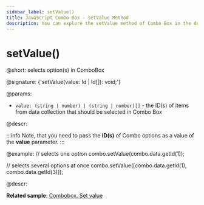 ```yaml
---
sidebar_label: setValue()
title: JavaScript Combo Box - setValue Method 
description: You can explore the setValue method of Combo Box in the documentation of the DHTMLX JavaScript UI library. Browse developer guides and API reference, try out code examples and live demos, and download a free 30-day evaluation version of DHTMLX Suite.
---
```


# setValue()

@short: selects option(s) in ComboBox

@signature: {'setValue(value: Id | Id[]): void;'}

@params:
- `value: (string | number) | (string | number)[]` - the ID(s) of items from data collection that should be selected in Combo Box

@descr:

:::info
Note, that you need to pass the **ID(s)** of Combo options as a value of the **value** parameter.
:::

@example:
// selects one option
combo.setValue(combo.data.getId(1));
 
// selects several options at once
combo.setValue([combo.data.getId(1), combo.data.getId(3)]);

@descr:

**Related sample**: [Combobox. Set value](https://snippet.dhtmlx.com/xl1p7zcx)

[comment]: # (@relatedapi: combobox/api/combobox_getvalue_method.md)

[comment]: # (@related: combobox/work_with_combo.md#settinggetting-values)
